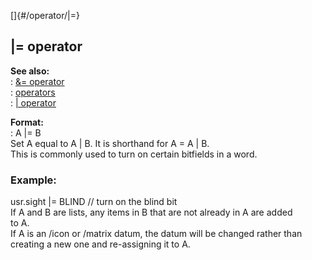 []{#/operator/|=}    
## \|= operator    
**See also:**    
:   [&= operator](/ref/operator/&=.md)    
:   [operators](/ref/operator.md)    
:   [\| operator](/ref/operator/%7C.md)    
<!-- -->    
**Format:**    
:   A \|= B    
Set A equal to A \| B. It is shorthand for A = A \| B.    
This is commonly used to turn on certain bitfields in a word.    
### Example:    
usr.sight \|= BLIND // turn on the blind bit    
If A and B are lists, any items in B that are not already in A are added    
to A.    
If A is an /icon or /matrix datum, the datum will be changed rather than    
creating a new one and re-assigning it to A.  